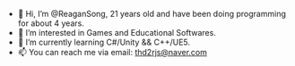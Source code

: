 - 👋 Hi, I’m @ReaganSong, 21 years old and have been doing programming for about 4 years.
- 👀 I’m interested in Games and Educational Softwares.
- 🌱 I’m currently learning C#/Unity && C++/UE5.
- 📫 You can reach me via email: thd2rjs@naver.com

<!---
ReaganSong/ReaganSong is a ✨ special ✨ repository because its `README.md` (this file) appears on your GitHub profile.
You can click the Preview link to take a look at your changes.
--->
